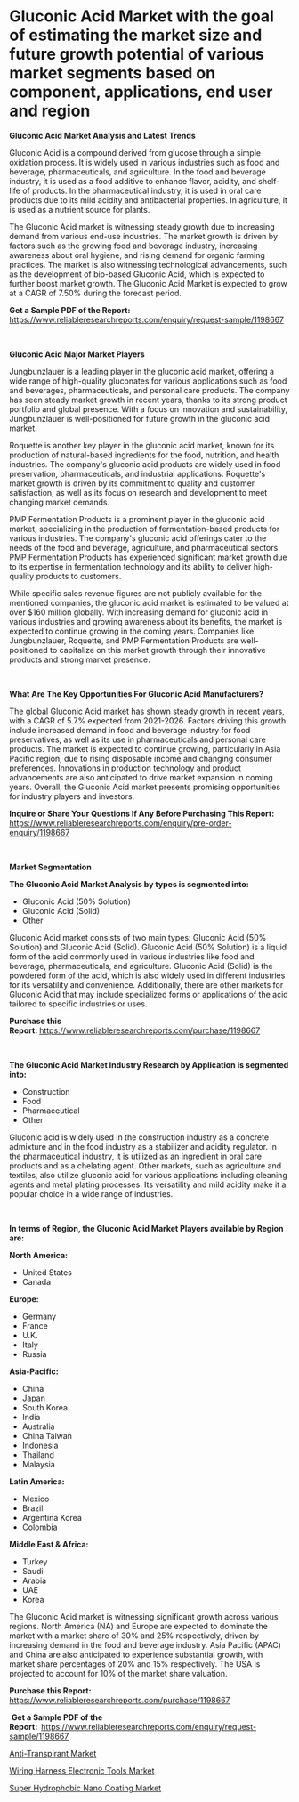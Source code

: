 <p><h1>Gluconic Acid Market with the goal of estimating the market size and future growth potential of various market segments based on component, applications, end user and region</h1></p><p><strong>Gluconic Acid Market Analysis and Latest Trends</strong></p>
<p><p>Gluconic Acid is a compound derived from glucose through a simple oxidation process. It is widely used in various industries such as food and beverage, pharmaceuticals, and agriculture. In the food and beverage industry, it is used as a food additive to enhance flavor, acidity, and shelf-life of products. In the pharmaceutical industry, it is used in oral care products due to its mild acidity and antibacterial properties. In agriculture, it is used as a nutrient source for plants.</p><p>The Gluconic Acid market is witnessing steady growth due to increasing demand from various end-use industries. The market growth is driven by factors such as the growing food and beverage industry, increasing awareness about oral hygiene, and rising demand for organic farming practices. The market is also witnessing technological advancements, such as the development of bio-based Gluconic Acid, which is expected to further boost market growth. The Gluconic Acid Market is expected to grow at a CAGR of 7.50% during the forecast period.</p></p>
<p><strong>Get a Sample PDF of the Report:&nbsp;</strong> <a href="https://www.reliableresearchreports.com/enquiry/request-sample/1198667">https://www.reliableresearchreports.com/enquiry/request-sample/1198667</a></p>
<p>&nbsp;</p>
<p><strong>Gluconic Acid Major Market Players</strong></p>
<p><p>Jungbunzlauer is a leading player in the gluconic acid market, offering a wide range of high-quality gluconates for various applications such as food and beverages, pharmaceuticals, and personal care products. The company has seen steady market growth in recent years, thanks to its strong product portfolio and global presence. With a focus on innovation and sustainability, Jungbunzlauer is well-positioned for future growth in the gluconic acid market.</p><p>Roquette is another key player in the gluconic acid market, known for its production of natural-based ingredients for the food, nutrition, and health industries. The company's gluconic acid products are widely used in food preservation, pharmaceuticals, and industrial applications. Roquette's market growth is driven by its commitment to quality and customer satisfaction, as well as its focus on research and development to meet changing market demands.</p><p>PMP Fermentation Products is a prominent player in the gluconic acid market, specializing in the production of fermentation-based products for various industries. The company's gluconic acid offerings cater to the needs of the food and beverage, agriculture, and pharmaceutical sectors. PMP Fermentation Products has experienced significant market growth due to its expertise in fermentation technology and its ability to deliver high-quality products to customers.</p><p>While specific sales revenue figures are not publicly available for the mentioned companies, the gluconic acid market is estimated to be valued at over $160 million globally. With increasing demand for gluconic acid in various industries and growing awareness about its benefits, the market is expected to continue growing in the coming years. Companies like Jungbunzlauer, Roquette, and PMP Fermentation Products are well-positioned to capitalize on this market growth through their innovative products and strong market presence.</p></p>
<p>&nbsp;</p>
<p><strong>What Are The Key Opportunities For Gluconic Acid Manufacturers?</strong></p>
<p><p>The global Gluconic Acid market has shown steady growth in recent years, with a CAGR of 5.7% expected from 2021-2026. Factors driving this growth include increased demand in food and beverage industry for food preservatives, as well as its use in pharmaceuticals and personal care products. The market is expected to continue growing, particularly in Asia Pacific region, due to rising disposable income and changing consumer preferences. Innovations in production technology and product advancements are also anticipated to drive market expansion in coming years. Overall, the Gluconic Acid market presents promising opportunities for industry players and investors.</p></p>
<p><strong>Inquire or Share Your Questions If Any Before Purchasing This Report:</strong> <a href="https://www.reliableresearchreports.com/enquiry/pre-order-enquiry/1198667">https://www.reliableresearchreports.com/enquiry/pre-order-enquiry/1198667</a></p>
<p>&nbsp;</p>
<p><strong>Market Segmentation</strong></p>
<p><strong>The Gluconic Acid Market Analysis by types is segmented into:</strong></p>
<p><ul><li>Gluconic Acid (50% Solution)</li><li>Gluconic Acid (Solid)</li><li>Other</li></ul></p>
<p><p>Gluconic Acid market consists of two main types: Gluconic Acid (50% Solution) and Gluconic Acid (Solid). Gluconic Acid (50% Solution) is a liquid form of the acid commonly used in various industries like food and beverage, pharmaceuticals, and agriculture. Gluconic Acid (Solid) is the powdered form of the acid, which is also widely used in different industries for its versatility and convenience. Additionally, there are other markets for Gluconic Acid that may include specialized forms or applications of the acid tailored to specific industries or uses.</p></p>
<p><strong>Purchase this Report:&nbsp;</strong><a href="https://www.reliableresearchreports.com/purchase/1198667">https://www.reliableresearchreports.com/purchase/1198667</a></p>
<p>&nbsp;</p>
<p><strong>The Gluconic Acid Market Industry Research by Application is segmented into:</strong></p>
<p><ul><li>Construction</li><li>Food</li><li>Pharmaceutical</li><li>Other</li></ul></p>
<p><p>Gluconic acid is widely used in the construction industry as a concrete admixture and in the food industry as a stabilizer and acidity regulator. In the pharmaceutical industry, it is utilized as an ingredient in oral care products and as a chelating agent. Other markets, such as agriculture and textiles, also utilize gluconic acid for various applications including cleaning agents and metal plating processes. Its versatility and mild acidity make it a popular choice in a wide range of industries.</p></p>
<p>&nbsp;</p>
<p><strong>In terms of Region, the Gluconic Acid Market Players available by Region are:</strong></p>
<p>
    <p> <strong> North America: </strong>
        <ul>
            <li>United States</li>
            <li>Canada</li>
        </ul>
        </p> 
    <p> <strong> Europe: </strong>
        <ul>
            <li>Germany</li>
            <li>France</li>
            <li>U.K.</li>
            <li>Italy</li>
            <li>Russia</li>
        </ul>
        </p> 
    <p> <strong> Asia-Pacific: </strong>
        <ul>
            <li>China</li>
            <li>Japan</li>
            <li>South Korea</li>
            <li>India</li>
            <li>Australia</li>
            <li>China Taiwan</li>
            <li>Indonesia</li>
            <li>Thailand</li>
            <li>Malaysia</li>
        </ul>
        </p> 
    <p> <strong> Latin America: </strong>
        <ul>
            <li>Mexico</li>
            <li>Brazil</li>
            <li>Argentina Korea</li>
            <li>Colombia</li>
        </ul>
        </p> 
    <p> <strong> Middle East & Africa: </strong>
        <ul>
            <li>Turkey</li>
            <li>Saudi</li>
            <li>Arabia</li>
            <li>UAE</li>
            <li>Korea</li>
        </ul>
    </p>
    </p>
<p><p>The Gluconic Acid market is witnessing significant growth across various regions. North America (NA) and Europe are expected to dominate the market with a market share of 30% and 25% respectively, driven by increasing demand in the food and beverage industry. Asia Pacific (APAC) and China are also anticipated to experience substantial growth, with market share percentages of 20% and 15% respectively. The USA is projected to account for 10% of the market share valuation.</p></p>
<p><strong>Purchase this Report: </strong><a href="https://www.reliableresearchreports.com/purchase/1198667">https://www.reliableresearchreports.com/purchase/1198667</a></p>
<p>&nbsp;<strong>Get a Sample PDF of the Report:&nbsp;&nbsp;</strong><a href="https://www.reliableresearchreports.com/enquiry/request-sample/1198667">https://www.reliableresearchreports.com/enquiry/request-sample/1198667</a></p>
<p><strong></strong></p>
<p><p><a href="https://view.publitas.com/reportprime-1/anti-transpirant-market-provides-detailed-segmentation-of-this-market-based-on-type-application-and-region-and-forecast-for-the-period-from-2023-2030/">Anti-Transpirant Market</a></p><p><a href="https://view.publitas.com/reportprime-1/wiring-harness-electronic-tools-market-offers-provide-insightful-data-for-the-time-period-from-2023-to-2030-and-also-provide-analysis-based-on-application-type-and-region/">Wiring Harness Electronic Tools Market</a></p><p><a href="https://view.publitas.com/reportprime-1/super-hydrophobic-nano-coating-market-size-global-industry-overview-market-segmentation-and-forecast-2023-to-2030/">Super Hydrophobic Nano Coating Market</a></p></p>